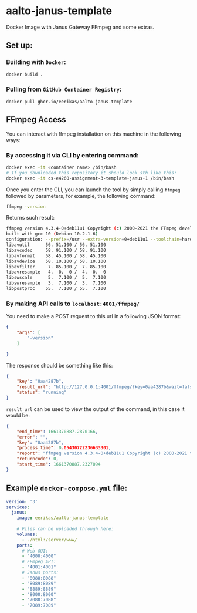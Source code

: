 # aalto-janus-template
Docker Image with Janus Gateway FFmpeg and some extras.

## Set up:
### Building with `Docker`:
```bash
docker build .
```
### Pulling from `GitHub Container Registry`:
```
docker pull ghcr.io/eerikas/aalto-janus-template
```

## FFmpeg Access
You can interact with ffmpeg installation on this machine in the following ways:
### By accessing it via CLI by entering command:
```bash
docker exec -it <container name> /bin/bash
# If you downloaded this repository it should look sth like this:
docker exec -it cs-e4260-assignment-3-template-janus-1 /bin/bash
```
Once you enter the CLI, you can launch the tool by simply calling `ffmpeg` followed by parameters, 
for example, the following command:
```bash
ffmpeg -version
```
Returns such result:
```bash
ffmpeg version 4.3.4-0+deb11u1 Copyright (c) 2000-2021 the FFmpeg developers
built with gcc 10 (Debian 10.2.1-6)
configuration: --prefix=/usr --extra-version=0+deb11u1 --toolchain=hardened --libdir=/usr/lib/x86_64-linux-gnu --incdir=/usr/include/x86_64-linux-gnu --arch=amd64 --enable-gpl --disable-stripping --enable-avresample --disable-filter=resample --enable-gnutls --enable-ladspa --enable-libaom --enable-libass --enable-libbluray --enable-libbs2b --enable-libcaca --enable-libcdio --enable-libcodec2 --enable-libdav1d --enable-libflite --enable-libfontconfig --enable-libfreetype --enable-libfribidi --enable-libgme --enable-libgsm --enable-libjack --enable-libmp3lame --enable-libmysofa --enable-libopenjpeg --enable-libopenmpt --enable-libopus --enable-libpulse --enable-librabbitmq --enable-librsvg --enable-librubberband --enable-libshine --enable-libsnappy --enable-libsoxr --enable-libspeex --enable-libsrt --enable-libssh --enable-libtheora --enable-libtwolame --enable-libvidstab --enable-libvorbis --enable-libvpx --enable-libwavpack --enable-libwebp --enable-libx265 --enable-libxml2 --enable-libxvid --enable-libzmq --enable-libzvbi --enable-lv2 --enable-omx --enable-openal --enable-opencl --enable-opengl --enable-sdl2 --enable-pocketsphinx --enable-libmfx --enable-libdc1394 --enable-libdrm --enable-libiec61883 --enable-chromaprint --enable-frei0r --enable-libx264 --enable-shared
libavutil      56. 51.100 / 56. 51.100
libavcodec     58. 91.100 / 58. 91.100
libavformat    58. 45.100 / 58. 45.100
libavdevice    58. 10.100 / 58. 10.100
libavfilter     7. 85.100 /  7. 85.100
libavresample   4.  0.  0 /  4.  0.  0
libswscale      5.  7.100 /  5.  7.100
libswresample   3.  7.100 /  3.  7.100
libpostproc    55.  7.100 / 55.  7.100
```
### By making API calls to `localhost:4001/ffmpeg/`
You need to make a POST request to this url in a following JSON format:
```json
{
    "args": [
        "-version"
    ]

}
```
The response should be something like this:
```json
{
    "key": "0aa4287b",
    "result_url": "http://127.0.0.1:4001/ffmpeg/?key=0aa4287b&wait=false",
    "status": "running"
}
```
`result_url` can be used to view the output of the command, in this case it would be:
```json
{
    "end_time": 1661370887.2870166,
    "error": "",
    "key": "0aa4287b",
    "process_time": 0.05430722236633301,
    "report": "ffmpeg version 4.3.4-0+deb11u1 Copyright (c) 2000-2021 the FFmpeg developers\nbuilt with gcc 10 (Debian 10.2.1-6)\nconfiguration: --prefix=/usr --extra-version=0+deb11u1 --toolchain=hardened --libdir=/usr/lib/x86_64-linux-gnu --incdir=/usr/include/x86_64-linux-gnu --arch=amd64 --enable-gpl --disable-stripping --enable-avresample --disable-filter=resample --enable-gnutls --enable-ladspa --enable-libaom --enable-libass --enable-libbluray --enable-libbs2b --enable-libcaca --enable-libcdio --enable-libcodec2 --enable-libdav1d --enable-libflite --enable-libfontconfig --enable-libfreetype --enable-libfribidi --enable-libgme --enable-libgsm --enable-libjack --enable-libmp3lame --enable-libmysofa --enable-libopenjpeg --enable-libopenmpt --enable-libopus --enable-libpulse --enable-librabbitmq --enable-librsvg --enable-librubberband --enable-libshine --enable-libsnappy --enable-libsoxr --enable-libspeex --enable-libsrt --enable-libssh --enable-libtheora --enable-libtwolame --enable-libvidstab --enable-libvorbis --enable-libvpx --enable-libwavpack --enable-libwebp --enable-libx265 --enable-libxml2 --enable-libxvid --enable-libzmq --enable-libzvbi --enable-lv2 --enable-omx --enable-openal --enable-opencl --enable-opengl --enable-sdl2 --enable-pocketsphinx --enable-libmfx --enable-libdc1394 --enable-libdrm --enable-libiec61883 --enable-chromaprint --enable-frei0r --enable-libx264 --enable-shared\nlibavutil      56. 51.100 / 56. 51.100\nlibavcodec     58. 91.100 / 58. 91.100\nlibavformat    58. 45.100 / 58. 45.100\nlibavdevice    58. 10.100 / 58. 10.100\nlibavfilter     7. 85.100 /  7. 85.100\nlibavresample   4.  0.  0 /  4.  0.  0\nlibswscale      5.  7.100 /  5.  7.100\nlibswresample   3.  7.100 /  3.  7.100\nlibpostproc    55.  7.100 / 55.  7.100\n",
    "returncode": 0,
    "start_time": 1661370887.2327094
}
```
## Example `docker-compose.yml` file:
``` yaml
version: '3'
services:
  janus:
    image: eerikas/aalto-janus-template
    
    # Files can be uploaded through here:
    volumes:
      - ./html:/server/www/
    ports:
      # Web GUI:
      - "4000:4000"
      # FFmpeg API:
      - "4001:4001"
      # Janus ports:
      - "8088:8088"
      - "8089:8089"
      - "8889:8889"
      - "8000:8000"
      - "7088:7088"
      - "7089:7089"

```
